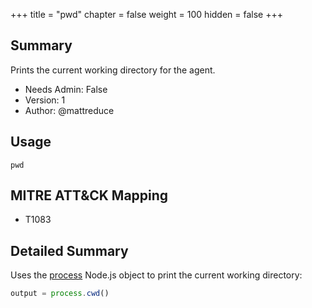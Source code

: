 +++
title = "pwd"
chapter = false
weight = 100
hidden = false
+++

## Summary

Prints the current working directory for the agent.

- Needs Admin: False
- Version: 1
- Author: @mattreduce

## Usage

```
pwd
```

## MITRE ATT&CK Mapping

- T1083

## Detailed Summary

Uses the [process](https://nodejs.org/api/process.html) Node.js object to print
the current working directory:

```JavaScript
output = process.cwd()
```
